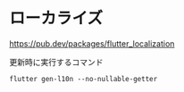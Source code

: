 # ローカライズ

https://pub.dev/packages/flutter_localization

更新時に実行するコマンド

```shell
flutter gen-l10n --no-nullable-getter 
```